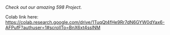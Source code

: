 *Check out our amazing 598 Project.*

Colab link here: https://colab.research.google.com/drive/1TuqQt4fHe9Rr7dN6GYW0dYax6-AFPufF?authuser=1#scrollTo=BnX6xt4sslNM
